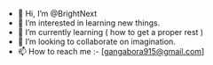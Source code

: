 - 👋 Hi, I’m @BrightNext
- 👀 I’m interested in learning new things.
- 🌱 I’m currently learning ( how to get a proper rest )
- 💞️ I’m looking to collaborate on imagination.
- 📫 How to reach me :- [gangabora915@gmail.com]

